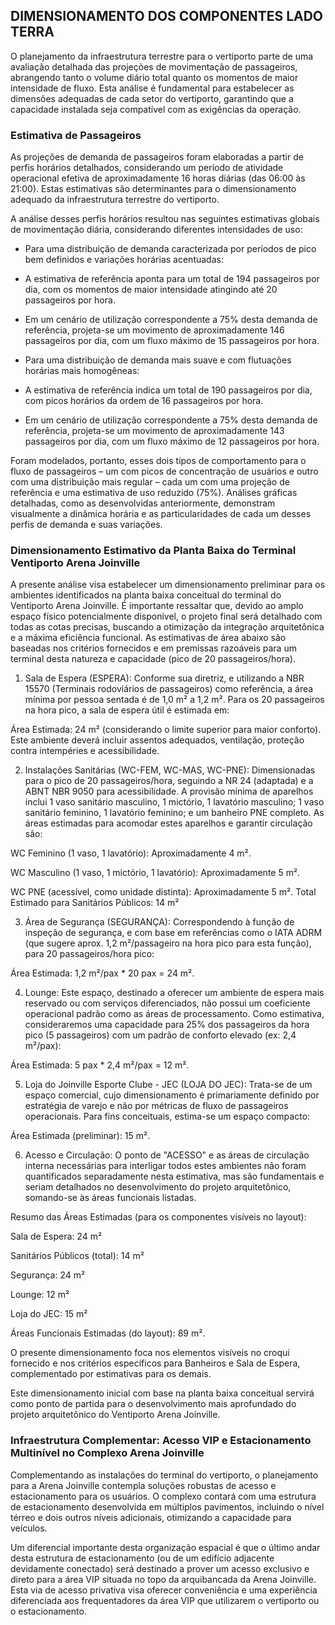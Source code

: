 ## DIMENSIONAMENTO DOS COMPONENTES LADO TERRA


O planejamento da infraestrutura terrestre para o vertiporto parte de uma avaliação detalhada das projeções de movimentação de passageiros, abrangendo tanto o volume diário total quanto os momentos de maior intensidade de fluxo. Esta análise é fundamental para estabelecer as dimensões adequadas de cada setor do vertiporto, garantindo que a capacidade instalada seja compatível com as exigências da operação.


### Estimativa de Passageiros

As projeções de demanda de passageiros foram elaboradas a partir de perfis horários detalhados, considerando um período de atividade operacional efetiva de aproximadamente 16 horas diárias (das 06:00 às 21:00). Estas estimativas são determinantes para o dimensionamento adequado da infraestrutura terrestre do vertiporto.

A análise desses perfis horários resultou nas seguintes estimativas globais de movimentação diária, considerando diferentes intensidades de uso:

- Para uma distribuição de demanda caracterizada por períodos de pico bem definidos e variações horárias acentuadas:

- A estimativa de referência aponta para um total de 194 passageiros por dia, com os momentos de maior intensidade atingindo até 20 passageiros por hora.

- Em um cenário de utilização correspondente a 75% desta demanda de referência, projeta-se um movimento de aproximadamente 146 passageiros por dia, com um fluxo máximo de 15 passageiros por hora.

- Para uma distribuição de demanda mais suave e com flutuações horárias mais homogêneas:

- A estimativa de referência indica um total de 190 passageiros por dia, com picos horários da ordem de 16 passageiros por hora.

- Em um cenário de utilização correspondente a 75% desta demanda de referência, projeta-se um movimento de aproximadamente 143 passageiros por dia, com um fluxo máximo de 12 passageiros por hora.

Foram modelados, portanto, esses dois tipos de comportamento para o fluxo de passageiros – um com picos de concentração de usuários e outro com uma distribuição mais regular – cada um com uma projeção de referência e uma estimativa de uso reduzido (75%). Análises gráficas detalhadas, como as desenvolvidas anteriormente, demonstram visualmente a dinâmica horária e as particularidades de cada um desses perfis de demanda e suas variações.


### Dimensionamento Estimativo da Planta Baixa do Terminal Ventiporto Arena Joinville

A presente análise visa estabelecer um dimensionamento preliminar para os ambientes identificados na planta baixa conceitual do terminal do Ventiporto Arena Joinville. É importante ressaltar que, devido ao amplo espaço físico potencialmente disponível, o projeto final será detalhado com todas as cotas precisas, buscando a otimização da integração arquitetônica e a máxima eficiência funcional. As estimativas de área abaixo são baseadas nos critérios fornecidos e em premissas razoáveis para um terminal desta natureza e capacidade (pico de 20 passageiros/hora).

1. Sala de Espera (ESPERA): Conforme sua diretriz, e utilizando a NBR 15570 (Terminais rodoviários de passageiros) como referência, a área mínima por pessoa sentada é de 1,0 m² a 1,2 m². Para os 20 passageiros na hora pico, a sala de espera útil é estimada em:

Área Estimada: 24 m² (considerando o limite superior para maior conforto). Este ambiente deverá incluir assentos adequados, ventilação, proteção contra intempéries e acessibilidade.

2. Instalações Sanitárias (WC-FEM, WC-MAS, WC-PNE): Dimensionadas para o pico de 20 passageiros/hora, seguindo a NR 24 (adaptada) e a ABNT NBR 9050 para acessibilidade. A provisão mínima de aparelhos inclui 1 vaso sanitário masculino, 1 mictório, 1 lavatório masculino; 1 vaso sanitário feminino, 1 lavatório feminino; e um banheiro PNE completo. As áreas estimadas para acomodar estes aparelhos e garantir circulação são:

WC Feminino (1 vaso, 1 lavatório): Aproximadamente 4 m².

WC Masculino (1 vaso, 1 mictório, 1 lavatório): Aproximadamente 5 m².

WC PNE (acessível, como unidade distinta): Aproximadamente 5 m². Total Estimado para Sanitários Públicos: 14 m²

3. Área de Segurança (SEGURANÇA): Correspondendo à função de inspeção de segurança, e com base em referências como o IATA ADRM (que sugere aprox. 1,2 m²/passageiro na hora pico para esta função), para 20 passageiros/hora pico:

Área Estimada: 1,2 m²/pax * 20 pax = 24 m².

4. Lounge: Este espaço, destinado a oferecer um ambiente de espera mais reservado ou com serviços diferenciados, não possui um coeficiente operacional padrão como as áreas de processamento. Como estimativa, consideraremos uma capacidade para 25% dos passageiros da hora pico (5 passageiros) com um padrão de conforto elevado (ex: 2,4 m²/pax):

Área Estimada: 5 pax * 2,4 m²/pax = 12 m².

5. Loja do Joinville Esporte Clube - JEC (LOJA DO JEC): Trata-se de um espaço comercial, cujo dimensionamento é primariamente definido por estratégia de varejo e não por métricas de fluxo de passageiros operacionais. Para fins conceituais, estima-se um espaço compacto:

Área Estimada (preliminar): 15 m².

6. Acesso e Circulação: O ponto de "ACESSO" e as áreas de circulação interna necessárias para interligar todos estes ambientes não foram quantificados separadamente nesta estimativa, mas são fundamentais e seriam detalhados no desenvolvimento do projeto arquitetônico, somando-se às áreas funcionais listadas.

Resumo das Áreas Estimadas (para os componentes visíveis no layout):

Sala de Espera: 24 m²

Sanitários Públicos (total): 14 m²

Segurança: 24 m²

Lounge: 12 m²

Loja do JEC: 15 m²

Áreas Funcionais Estimadas (do layout):  89 m².

O presente dimensionamento foca nos elementos visíveis no croqui fornecido e nos critérios específicos para Banheiros e Sala de Espera, complementado por estimativas para os demais.

Este dimensionamento inicial com base na planta baixa conceitual servirá como ponto de partida para o desenvolvimento mais aprofundado do projeto arquitetônico do Ventiporto Arena Joinville.

### Infraestrutura Complementar: Acesso VIP e Estacionamento Multinível no Complexo Arena Joinville

Complementando as instalações do terminal do vertiporto, o planejamento para a Arena Joinville contempla soluções robustas de acesso e estacionamento para os usuários. O complexo contará com uma estrutura de estacionamento desenvolvida em múltiplos pavimentos, incluindo o nível térreo e dois outros níveis adicionais, otimizando a capacidade para veículos.

Um diferencial importante desta organização espacial é que o último andar desta estrutura de estacionamento (ou de um edifício adjacente devidamente conectado) será destinado a prover um acesso exclusivo e direto para a área VIP situada no topo da arquibancada da Arena Joinville. Esta via de acesso privativa visa oferecer conveniência e uma experiência diferenciada aos frequentadores da área VIP que utilizarem o vertiporto ou o estacionamento.



